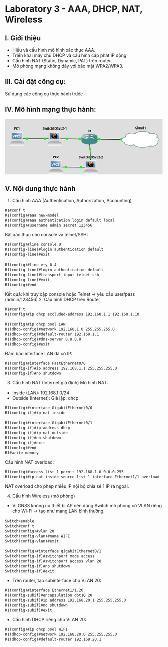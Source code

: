 # Laboratory 3 - AAA, DHCP, NAT, Wireless
## I. Giới thiệu
- Hiểu và cấu hình mô hình xác thực AAA.
- Triển khai máy chủ DHCP và cấu hình cấp phát IP động.
- Cấu hình NAT (Static, Dynamic, PAT) trên router.
- Mô phỏng mạng không dây với bảo mật WPA2/WPA3.
## III. Cài đặt công cụ: 
Sử dụng các công cụ thực hành trước
## IV. Mô hình mạng thực hành:
![Model](Images/model_lab3.png)
## V. Nội dung thực hành
1. Cấu hình AAA (Authentication, Authorization, Accounting)
```
R1#conf t
R1(config)#aaa new-model
R1(config)#aaa authentication login default local
R1(config)#username admin secret 123456
```
Bật xác thực cho console và telnet/SSH:
```
R1(config)#line console 0
R1(config-line)#login authentication default
R1(config-line)#exit

R1(config)#line vty 0 4
R1(config-line)#login authentication default
R1(config-line)#transport input telnet ssh
R1(config-line)#exit
R1(config)#end
```
Kết quả: khi truy cập console hoặc Telnet → yêu cầu user/pass (admin/123456)
2. Cấu hình DHCP trên Router
```
R1#conf t
R1(config)#ip dhcp excluded-address 192.168.1.1 192.168.1.10  

R1(config)#ip dhcp pool LAN
R1(dhcp-config)#network 192.168.1.0 255.255.255.0
R1(dhcp-config)#default-router 192.168.1.1
R1(dhcp-config)#dns-server 8.8.8.8
R1(dhcp-config)#exit
```
Đảm bảo interface LAN đã có IP:
```
R1(config)#interface FastEthernet0/0
R1(config-if)#ip address 192.168.1.1 255.255.255.0
R1(config-if)#no shutdown
```
3. Cấu hình NAT (Internet giả định)
Mô hình NAT:
- Inside (LAN): 192.168.1.0/24
- Outside (Internet): Giả lập: dhcp
```
R1(config)#interface GigabitEthernet0/0
R1(config-if)#ip nat inside

R1(config)#interface GigabitEthernet0/1
R1(config-if)#ip address dhcp
R1(config-if)#ip nat outside
R1(config-if)#no shutdown
R1(config-if)#exit
R1(config)#end
R1#write memory
```
Cấu hình NAT overload:
```
R1(config)#access-list 1 permit 192.168.1.0 0.0.0.255
R1(config)#ip nat inside source list 1 interface Ethernet1/1 overload
```
NAT overload cho phép nhiều IP nội bộ chia sẻ 1 IP ra ngoài.

4. Cấu hình Wireless (mô phỏng)
- Vì GNS3 không có thiết bị AP nên dùng Switch mô phỏng có VLAN riêng cho Wi-Fi → tạo như mạng LAN bình thường.
```
Switch>enable
Switch#conf t
Switch(config)#vlan 20
Switch(config-vlan)#name WIFI
Switch(config-vlan)#exit

Switch(config)#interface gigabitEthernet0/1
Switch(config-if)#switchport mode access
Switch(config-if)#switchport access vlan 20
Switch(config-if)#no shutdown 
Switch(config-if)#exit
```
- Trên router, tạo subinterface cho VLAN 20:
```
R1(config)#interface Ethernet1/1.20
R1(config-subif)#encapsulation dot1Q 20
R1(config-subif)#ip address 192.168.20.1 255.255.255.0
R1(config-subif)#no shutdown 
R1(config-subif)#exit
```
- Cấu hình DHCP riêng cho VLAN 20:
```
R1(config)#ip dhcp pool WIFI
R1(dhcp-config)#network 192.168.20.0 255.255.255.0
R1(dhcp-config)#default-router 192.168.20.1
```
